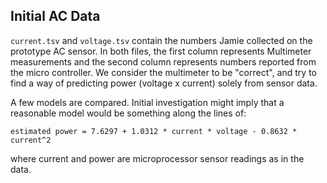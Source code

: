 ## Initial AC Data ##

`current.tsv` and `voltage.tsv` contain the numbers Jamie collected on the prototype AC sensor. In both files, the first column represents Multimeter measurements and the second column represents numbers reported from the micro controller. We consider the multimeter to be "correct", and try to find a way of predicting power (voltage x current) solely from sensor data.

A few models are compared. Initial investigation might imply that a reasonable model would be something along the lines of:

    estimated power = 7.6297 + 1.0312 * current * voltage - 0.8632 * current^2

where current and power are microprocessor sensor readings as in the data.

